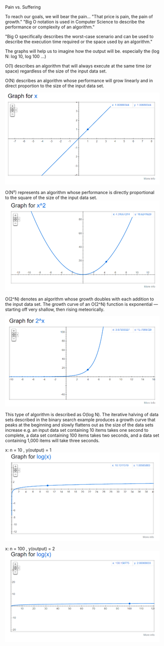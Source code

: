 Pain vs. Suffering

To reach our goals, we will bear the pain...
"That price is pain, the pain of growth."
"Big O notation is used in Computer Science to describe the performance or complexity of an algorithm."

"Big O specifically describes the worst-case scenario and can be used to describe the execution time required or the space used by an algorithm."

The graphs will help us to imagine how the output will be. especially the (log N: log 10, log 100 ...)

O(1) describes an algorithm that will always execute at the same time (or space) regardless of the size of the input data set.

O(N) describes an algorithm whose performance will grow linearly and in direct proportion to the size of the input data set.

![](../x.png)

O(N²) represents an algorithm whose performance is directly proportional to the square of the size of the input data set. 
![](../x-2.png)

O(2^N) denotes an algorithm whose growth doubles with each addition to the input data set. The growth curve of an O(2^N) function is exponential — starting off very shallow, then rising meteorically.

![](../2-N.png)

 

This type of algorithm is described as O(log N). The iterative halving of data sets described in the binary search example produces a growth curve that peaks at the beginning and slowly flattens out as the size of the data sets increase e.g. an input data set containing 10 items takes one second to complete, a data set containing 100 items takes two seconds, and a data set containing 1,000 items will take three seconds.

x: n = 10 , y(output) = 1
![](../1.png)


x: n = 100 , y(output) = 2
![](../2.png)


 
